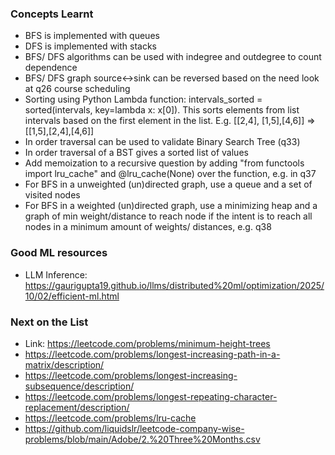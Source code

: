 ### Concepts Learnt
- BFS is implemented with queues
- DFS is implemented with stacks
- BFS/ DFS algorithms can be used with indegree and outdegree to count dependence
- BFS/ DFS graph source<->sink can be reversed based on the need look at q26 course scheduling 
- Sorting using Python Lambda function: intervals_sorted = sorted(intervals, key=lambda x: x[0]). This sorts elements from list intervals based on the first element in the list. E.g. [[2,4], [1,5],[4,6]] => [[1,5],[2,4],[4,6]]
- In order traversal can be used to validate Binary Search Tree (q33)
- In order traversal of a BST gives a sorted list of values
- Add memoization to a recursive question by adding "from functools import lru_cache" and @lru_cache(None) over the function, e.g. in q37
- For BFS in a unweighted (un)directed graph, use a queue and a set of visited nodes
- For BFS in a weighted (un)directed graph, use a minimizing heap and a graph of min weight/distance to reach node if the intent is to reach all nodes in a minimum amount of weights/ distances, e.g. q38

### Good ML resources
- LLM Inference: https://gaurigupta19.github.io/llms/distributed%20ml/optimization/2025/10/02/efficient-ml.html

### Next on the List
- Link: https://leetcode.com/problems/minimum-height-trees
- https://leetcode.com/problems/longest-increasing-path-in-a-matrix/description/
- https://leetcode.com/problems/longest-increasing-subsequence/description/
- https://leetcode.com/problems/longest-repeating-character-replacement/description/
- https://leetcode.com/problems/lru-cache	
- https://github.com/liquidslr/leetcode-company-wise-problems/blob/main/Adobe/2.%20Three%20Months.csv 